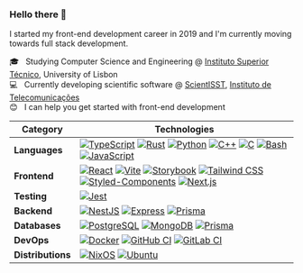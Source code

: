 ### Hello there 👋
I started my front-end development career in 2019 and I'm currently moving towards full stack development.

 :mortar_board:  &nbsp; Studying Computer Science and Engineering @ [Instituto Superior Técnico](https://tecnico.ulisboa.pt/), University of Lisbon
 <br/> :computer: &nbsp; Currently developing scientific software @ [ScientISST](https://github.com/scientisst/), [Instituto de Telecomunicações](https://it.pt/)
 <br/> :blush: &nbsp; I can help you get started with front-end development

| **Category** | **Technologies** |
| - | - |
| **Languages** | [![TypeScript](https://img.shields.io/static/v1?label=&logo=typescript&message=TypeScript&logoColor=FFFFFF&color=3178c6)](https://typescript.com) [![Rust](https://img.shields.io/static/v1?label=&logo=rust&message=Rust&logoColor=FFFFFF&color=a72145)](https://rust-lang.org) [![Python](https://img.shields.io/static/v1?label=&logo=python&message=Python&logoColor=FFFFFF&color=3776AB)](https://www.python.org) [![C++](https://img.shields.io/static/v1?label=&logo=c%2B%2B&message=C%2B%2B&logoColor=FFFFFF&color=044F88)](https://cplusplus.com) [![C](https://img.shields.io/static/v1?label=&logo=c&message=C&logoColor=FFFFFF&color=044F88)](https://en.wikipedia.org%2Fwiki%2FC_%28programming_language%29) [![Bash](https://img.shields.io/static/v1?label=&logo=gnubash&message=Bash&logoColor=FFFFFF&color=4EAA25)](https://www.gnu.org/software/bash) [![JavaScript](https://img.shields.io/static/v1?label=&logo=javascript&message=JavaScript&logoColor=000000&color=ffea00)](https://javascript.com) |
| **Frontend** | [![React](https://img.shields.io/static/v1?label=&logo=react&message=React&color=20232a)](https://typescript.com) [![Vite](https://img.shields.io/static/v1?label=&logo=vite&message=Vite&logoColor=FFFFFF&color=646cff)](https://typescript.com) [![Storybook](https://img.shields.io/static/v1?label=&logo=storybook&message=Storybook&logoColor=FFFFFF&color=FF4785)](storybook.js.org) [![Tailwind CSS](https://img.shields.io/static/v1?label=&logo=tailwind-css&message=Tailwind&logoColor=FFFFFF&color=38bdf8)](https://tailwindcss.com) [![Styled-Components](https://img.shields.io/static/v1?label=&logo=styled-components&message=Styled-components&logoColor=FFFFFF&color=DB7093)](https://styled-components.com) [![Next.js](https://img.shields.io/static/v1?label=&logo=next.js&message=Next.JS&logoColor=FFFFFF&color=000000)](https://nextjs.org) |
| **Testing** | [![Jest](https://img.shields.io/static/v1?label=&logo=jest&message=Jest&color=df162b)](https://jestjs.io) |
| **Backend** | [![NestJS](https://img.shields.io/static/v1?label=&logo=nestjs&message=NestJS&logoColor=FFFFFF&color=ea2845)](https://nestjs.com) [![Express](https://img.shields.io/static/v1?label=&logo=express&message=Express&logoColor=FFFFFF&color=010101)](https://expressjs.com) [![Prisma](https://img.shields.io/static/v1?label=&logo=prisma&message=Prisma&logoColor=FFFFFF&color=5a67d8)](https://prisma.io) |
| **Databases** | [![PostgreSQL](https://img.shields.io/static/v1?label=&logo=postgresql&message=PostgreSQL&logoColor=FFFFFF&color=699eca)](https://postgresql.org) [![MongoDB](https://img.shields.io/static/v1?label=&logo=mongodb&message=MongoDB&logoColor=FFFFFF&color=001E2B)](https://mongodb.com) [![Prisma](https://img.shields.io/static/v1?label=&logo=prisma&message=Prisma&logoColor=FFFFFF&color=5a67d8)](https://prisma.io) |
| **DevOps** | [![Docker](https://img.shields.io/static/v1?label=&logo=docker&message=Docker&logoColor=FFFFFF&color=2496ED)](https://docker.com)  [![GitHub CI](https://img.shields.io/static/v1?label=&logo=github&message=GitHub&logoColor=FFFFFF&color=181717)](https://github.com)  [![GitLab CI](https://img.shields.io/static/v1?label=&logo=gitlab&message=GitLab&logoColor=FFFFFF&color=FC6D26)](https://gitlab.com) |
| **Distributions** | [![NixOS](https://img.shields.io/static/v1?label=&logo=nixos&message=NixOS&logoColor=FFFFFF&color=5277C3)](https://nixos.org) [![Ubuntu](https://img.shields.io/static/v1?label=&logo=ubuntu&message=Ubuntu&logoColor=FFFFFF&color=E95420)](https://ubuntu.com) |
